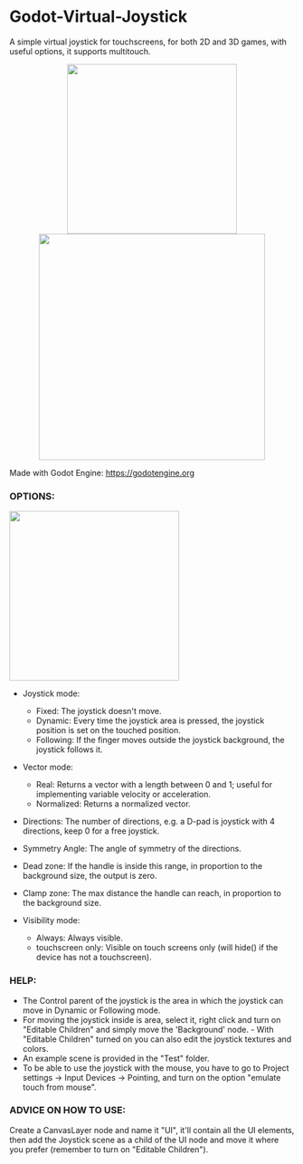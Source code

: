 # Godot-Virtual-Joystick
A simple virtual joystick for touchscreens, for both 2D and 3D games, with useful options, it supports multitouch.

<p align="center"> 
	<img src="https://raw.githubusercontent.com/MarcoFazioRandom/Virtual-Joystick-Godot/master/preview_icon.png" width="300">
	<img src="https://raw.githubusercontent.com/MarcoFazioRandom/Virtual-Joystick-Godot/master/preview_1.png" width="400">
</p>

Made with Godot Engine: https://godotengine.org

### OPTIONS:  

<img src="https://raw.githubusercontent.com/MarcoFazioRandom/Virtual-Joystick-Godot/master/preview_2.png" width="300">

- Joystick mode: 
	- Fixed: The joystick doesn't move. 
	- Dynamic: Every time the joystick area is pressed, the joystick position is set on the touched position. 
	- Following: If the finger moves outside the joystick background, the joystick follows it.  

- Vector mode: 
	- Real: Returns a vector with a length between 0 and 1; useful for implementing variable velocity or acceleration.  
	- Normalized: Returns a normalized vector. 

- Directions: The number of directions, e.g. a D-pad is joystick with 4 directions, keep 0 for a free joystick.  
- Symmetry Angle: The angle of symmetry of the directions.  

- Dead zone: If the handle is inside this range, in proportion to the background size, the output is zero.

- Clamp zone: The max distance the handle can reach, in proportion to the background size.

- Visibility mode: 
	- Always: Always visible.
	- touchscreen only: Visible on touch screens only (will hide() if the device has not a touchscreen).

### HELP:  
- The Control parent of the joystick is the area in which the joystick can move in Dynamic or Following mode.  
- For moving the joystick inside is area, select it, right click and turn on "Editable Children" and simply move the 'Background' node.  - With "Editable Children" turned on you can also edit the joystick textures and colors.  
- An example scene is provided in the "Test" folder.  
- To be able to use the joystick with the mouse, you have to go to Project settings -> Input Devices -> Pointing, and turn on the option "emulate touch from mouse".  

### ADVICE ON HOW TO USE:  
Create a CanvasLayer node and name it "UI", it'll contain all the UI elements, then add the Joystick scene as a child of the UI node and move it where you prefer (remember to turn on "Editable Children"). 
